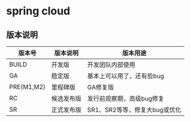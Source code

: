 # spring cloud

## 版本说明

| 版本号        | 版本说明  | 版本用途                |
|------------|-------|---------------------|
| BUILD      | 开发版   | 开发团队内部使用            |
| GA         | 稳定版   | 基本上可以用了，还有些bug      |
| PRE(M1,M2) | 里程碑版  | GA修复版               |
| RC         | 候选发布版 | 发行前观察期，高级bug修复      |
| SR         | 正式发布版 | SR1、SR2等等，修复大bug或优化 |
